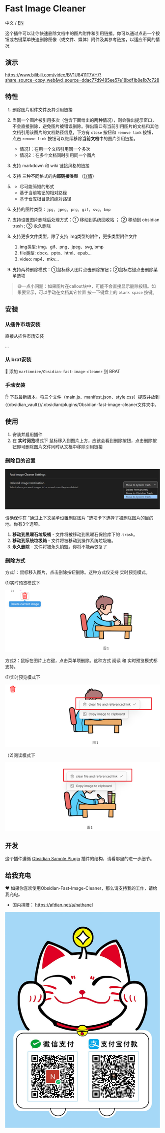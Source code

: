 # Fast Image Cleaner



中文 /  [EN](./README.md)

这个插件可以让你快速删除文档中的图片附件和引用链接。你可以通过点击一个按钮或右键菜单快速删除图像（或文件、媒体）附件及其参考链接，以适应不同的情况


## 演示

https://www.bilibili.com/video/BV1U8411T7VH/?share_source=copy_web&vd_source=ddac77d9485ee57e18bdf1b8e1b7c728

## 特性

1. 删除图片附件文件及其引用链接
2. 当同一个图片被引用多次（包含下面给出的两种情况），则会弹出提示窗口，不会直接删除，避免图片被错误删除。弹出窗口有当前引用图片的文档和其他文档引用该图片的文档路径信息，下方有 `close` 按钮和 `remove link` 按钮，点击 `remove link` 按钮可以继续移除**当前文档**中的图片引用链接。
   - 情况1：在用一个文档引用同一个多次
   - 情况2：在多个文档同时引用同一个图片
3. 支持 markdown 和 wiki 链接风格的链接
4. 支持 三种不同格式的**内部链接类型** （[详情](https://help.obsidian.md/Linking+notes+and+files/Internal+links)）
5. - 尽可能简短的形式
   - 基于当前笔记的相对路径
   - 基于仓库根目录的绝对路径
6. 支持的图片类型：`jpg, jpeg, png, gif, svg, bmp`
7. 支持设置图片删除后处理方式：① 移动到系统回收站 ； ②  移动到 obsidian trash ; ③ 永久删除
8. 支持更多文件类型，除了支持 img类型的附件，更多类型附件文件
   1. img类型: img、gif、png、jpeg、svg, bmp
   2.  file类型: docx、pptx、html、epub...
   3. video: mp4、mkv...

9. 支持两种删除模式：①鼠标移入图片点击删除按钮；②鼠标右键点击删除菜单选项



> 😅一点小问题：如果图片在callout块中，可能不会直接显示删除按钮。如果要显示，可以手动在文档其它位置 按一下键盘上的 `blank space` 按键。




## 安装

### 从插件市场安装

直接从插件市场安装

...



### 从 brat安装



👦 添加 `martinniee/Obsidian-fast-image-cleaner` 到 BRAT





### 手动安装


✋ 下载最新版本。将三个文件（main.js、manifest.json、style.css）提取并放到{{obsidian_vault}}/.obsidian/plugins/Obsidian-fast-image-cleaner文件夹中。

## 使用



1. 安装并启用插件
2. 在 **实时阅览**模式下 鼠标移入到图片上方，应该会看到删除按钮，点击删除按钮即可删除图片文件同时从文档中移除引用链接



### 删除目的设置

![image-20230209180042264](assets/README-images/image-20230209180042264.png)

请确保你在 "通过上下文菜单设置删除图片 "选项卡下选择了被删除图片的目的地。你有3个选项。

1. **移动到黑曜石垃圾桶** - 文件将被移动到黑曜石保险库下的`.trash`。
2. **移动到系统垃圾箱** - 文件将被移动到操作系统垃圾箱。
3. **永久删除** - 文件将被永久销毁。你将不能再恢复了



### 删除方式

方式1：鼠标移入图片，点击删除按钮删除。这种方式仅支持 实时预览模式。

(1)实时预览模式下



![image-20230215115615348](assets/ZH-images/image-20230215115615348.png)



方式2：鼠标在图片上右键，点击菜单项删除。这种方式 阅读 和 实时预览模式都支持。

(1)实时预览模式下

![image-20230215115740755](assets/ZH-images/image-20230215115740755.png)

（2)阅读模式下

![image-20230215115818647](assets/ZH-images/image-20230215115818647.png)

## 开发

这个插件遵循  [Obsidian Sample Plugin](https://github.com/obsidianmd/obsidian-sample-plugin) 插件的结构，请看那里的进一步细节。





## 给我充电

❤ 如果你喜欢使用Obsidian-Fast-Image-Cleaner，那么请支持我的工作，请给我充电。

- 国内捐赠： https://afdian.net/a/nathanel

![微信支付宝二合一收款码](assets/ZH-images/微信支付宝二合一收款码.jpg)
